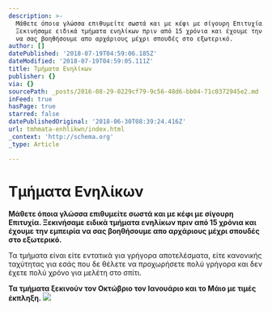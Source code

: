 ```yaml
---
description: >-
  Μάθετε όποια γλώσσα επιθυμείτε σωστά και με κέφι με σίγουρη Επιτυχία.
  Ξεκινήσαμε ειδικά τμήματα ενηλίκων πριν από 15 χρόνια και έχουμε την εμπειρία
  να σας βοηθήσουμε απο αρχάριους μέχρι σπουδές στο εξωτερικό.
author: []
datePublished: '2018-07-19T04:59:06.185Z'
dateModified: '2018-07-19T04:59:05.111Z'
title: Τμήματα Ενηλίκων
publisher: {}
via: {}
sourcePath: _posts/2016-08-29-0229cf79-9c56-48d6-bb04-71c0372945e2.md
inFeed: true
hasPage: true
starred: false
datePublishedOriginal: '2018-06-30T08:39:24.416Z'
url: tmhmata-enhlikwn/index.html
_context: 'http://schema.org'
_type: Article

---
```

# Τμήματα Ενηλίκων

**Μάθετε όποια γλώσσα επιθυμείτε σωστά και με κέφι με σίγουρη Επιτυχία. Ξεκινήσαμε ειδικά τμήματα ενηλίκων πριν από 15 χρόνια και έχουμε την εμπειρία να σας βοηθήσουμε απο αρχάριους μέχρι σπουδές στο εξωτερικό.**

Τα τμήματα είναι είτε εντατικά για γρήγορα αποτελέσματα, είτε κανονικής ταχύτητας για εσάς που δε θέλετε να προχωρήσετε πολύ γρήγορα και δεν έχετε πολύ χρόνο για μελέτη στο σπίτι. 

**Τα τμήματα ξεκινούν τον Οκτώβριο τον Ιανουάριο και το Μάιο με τιμές έκπληξη.**
![](https://the-grid-user-content.s3-us-west-2.amazonaws.com/0e822abd-4104-4ae5-ad36-a644c8855fd2.jpg)